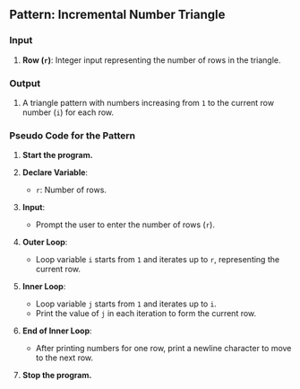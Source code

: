 ## Pattern: Incremental Number Triangle

### Input
1. **Row (`r`)**: Integer input representing the number of rows in the triangle.

### Output
1. A triangle pattern with numbers increasing from `1` to the current row number (`i`) for each row.

### Pseudo Code for the Pattern

1. **Start the program.**

2. **Declare Variable**:
   - `r`: Number of rows.

3. **Input**:
   - Prompt the user to enter the number of rows (`r`).

4. **Outer Loop**:
   - Loop variable `i` starts from `1` and iterates up to `r`, representing the current row.

5. **Inner Loop**:
   - Loop variable `j` starts from `1` and iterates up to `i`.
   - Print the value of `j` in each iteration to form the current row.

6. **End of Inner Loop**:
   - After printing numbers for one row, print a newline character to move to the next row.

7. **Stop the program.**
